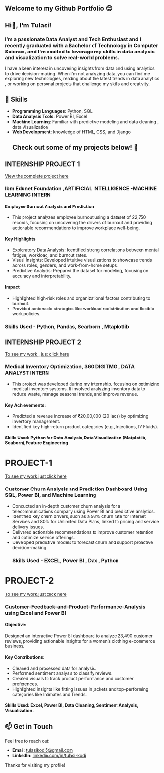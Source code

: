 ## Welcome to my Github Portfolio 😊
## Hi👋, I'm **Tulasi**! 
### I’m a passionate **Data Analyst** and **Tech Enthusiast**  and  I recently graduated with a **Bachelor of Technology in Computer Science**, and I'm excited to leverage my skills in data analysis and visualization to solve real-world problems.
I have a keen interest in uncovering insights from data and using analytics to drive decision-making. 
When I'm not analyzing data, you can find me exploring new technologies, reading about the latest trends in data analytics , or working on personal projects that challenge my skills and creativity.
## 🚀 Skills
- **Programming Languages**: Python, SQL
- **Data Analysis Tools**: Power BI, Excel
- **Machine Learning**: Familiar with predictive modeling and data cleaning , data Visualization
- **Web Development**:  knowledge of HTML, CSS, and Django
  ## Check out some of my projects below! 💼

## INTERNSHIP PROJECT 1

[View the complete project here](https://github.com/tulasikodi/EMPLOYEE-BURNOUT-ANALYSIS-PROJECT)

### Ibm Edunet Foundation ,ARTIFICIAL INTELLIGENCE -MACHINE LEARNING INTERN

#### Employee Burnout Analysis and Prediction

- This project analyzes employee burnout using a dataset of 22,750 records, focusing on uncovering the drivers of burnout and providing 
actionable recommendations to improve workplace well-being.

#### Key Highlights
- Exploratory Data Analysis: Identified strong correlations between mental fatigue, workload, and burnout rates.
- Visual Insights: Developed intuitive visualizations to showcase trends across roles, genders, and work-from-home setups.
- Predictive Analysis: Prepared the dataset for modeling, focusing on accuracy and interpretability.
#### Impact
- Highlighted high-risk roles and organizational factors contributing to burnout.
- Provided actionable strategies like workload redistribution and flexible work policies.
### Skills Used - Python, Pandas, Searborn , Mtaplotlib



## INTERNSHIP PROJECT 2

[ To see my work , just click here](https://github.com/tulasikodi/Medical-Inventory-Optimization)

### Medical Inventory Optimization, 360 DIGITMG , DATA ANALYST INTERN

- This project was developed during my internship, focusing on optimizing medical inventory systems. It involved analyzing inventory data to reduce 
  waste, manage seasonal trends, and improve revenue.

#### Key Achievements:
- Predicted a revenue increase of ₹20,00,000 (20 lacs) by optimizing inventory management.
- Identified key high-return product categories (e.g., Injections, IV Fluids).

#### Skills Used: Python for Data Analysis,Data Visualization (Matplotlib, Seaborn),Feature Engineering

 # PROJECT-1   
 [To see my work,just click here](Customer_Churn_Analysis_and_Prediction_README.md)
 
  ### Customer Churn Analysis and Prediction Dashboard Using SQL, Power BI, and Machine Learning
- Conducted an in-depth customer churn analysis for a telecommunications company using Power BI and predictive analytics.
- Identified key churn drivers, such as a 93% churn rate for Internet Services and 80% for Unlimited Data Plans, linked to pricing and service 
  delivery issues.
- Delivered actionable recommendations to improve customer retention and optimize service offerings.
- Developed predictive models to forecast churn and support proactive decision-making.
  ### Skills Used - EXCEL, Power BI , Dax , Python

 # PROJECT-2
 [To see my work,just click here](https://github.com/tulasikodi/Customer-Feedback-and-Product-Performance-Analysis/blob/main/README.md) 
 
### Customer-Feedback-and-Product-Performance-Analysis using Excel and Power BI
#### Objective:
Designed an interactive Power BI dashboard to analyze 23,490 customer reviews, providing actionable insights for a women’s clothing e-commerce business.
#### Key Contributions:
- Cleaned and processed data for analysis.
- Performed sentiment analysis to classify reviews.
- Created visuals to track product performance and customer preferences.
- Highlighted insights like fitting issues in jackets and top-performing categories like Intimates and Trends.

#### Skills Used: Excel, Power BI, Data Cleaning, Sentiment Analysis, Visualization.



  
  

## 📫 Get in Touch
Feel free to reach out:
- **Email**: [tulasikodi5@gmail.com](mailto:tulasikodi5@gmail.com)
- **LinkedIn**: [linkedin.com/in/tulasi-kodi](https://www.linkedin.com/in/tulasi-kodi-aa18a61b7/)

Thanks for visiting my profile!
<!--
**tulasikodi/tulasikodi** is a ✨ _special_ ✨ repository because its `README.md` (this file) appears on your GitHub profile.

Here are some ideas to get you started:

- 🔭 I’m currently working on ...
- 🌱 I’m currently learning ...
- 👯 I’m looking to collaborate on ...
- 🤔 I’m looking for help with ...
- 💬 Ask me about ...
- 📫 How to reach me: ...
- 😄 Pronouns: ...
- ⚡ Fun fact: ...
-->
